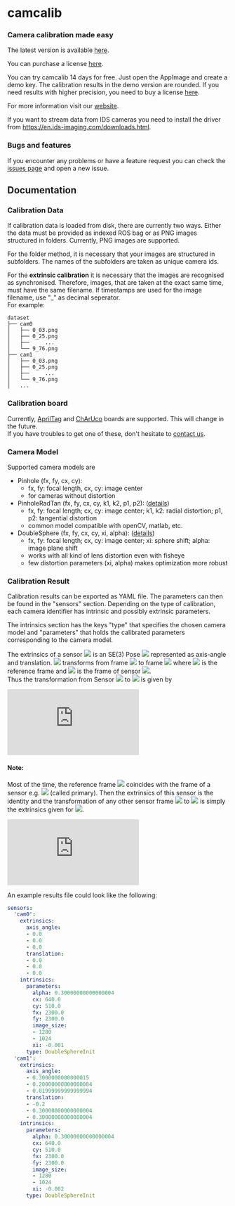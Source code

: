 # camcalib
### Camera calibration made easy

The latest version is available [here](https://github.com/IVISO/camcalib/releases).

You can purchase a license [here](https://www.camcalib.io/plans-pricing).

You can try camcalib 14 days for free. Just open the AppImage and create a demo key.
The calibration results in the demo version are rounded. If you need results with higher precision, you need to buy a license [here](https://www.camcalib.io/plans-pricing).

For more information visit our [website](https://www.camcalib.io/).

If you want to stream data from IDS cameras you need to install the driver from https://en.ids-imaging.com/downloads.html.


### Bugs and features

If you encounter any problems or have a feature request you can check the [issues page](https://github.com/IVISO/camcalib/issues) and open a new issue.


## Documentation

### Calibration Data

If calibration data is loaded from disk, there are currently two ways.
Either the data must be provided as indexed ROS bag or as PNG images structured in folders.
Currently, PNG images are supported.

For the folder method, it is necessary that your images are structured in subfolders.
The names of the subfolders are taken as unique camera ids.

For the **extrinsic calibration** it is necessary that the images are recognised as synchronised.
Therefore, images, that are taken at the exact same time, must have the same filename.
If timestamps are used for the image filename, use "_" as decimal seperator.  
For example:
```
dataset
├── cam0
│   ├── 0_03.png
│   ├── 0_25.png
│   ├──     ...
│   └── 9_76.png
├── cam1
│   ├── 0_03.png
│   ├── 0_25.png
│   ├──     ...
│   └── 9_76.png
│   ...
```

### Calibration board

Currently, [AprilTag](https://github.com/ethz-asl/kalibr/wiki/calibration-targets) and [ChArUco](https://docs.opencv.org/3.4/df/d4a/tutorial_charuco_detection.html) boards are supported. This will change in the future.  
If you have troubles to get one of these, don't hesitate to [contact us](mailto:info@camcalib.io).

### Camera Model

Supported camera models are 
- Pinhole (fx, fy, cx, cy):
  * fx, fy: focal length, cx, cy: image center
  * for cameras without distortion
- PinholeRadTan (fx, fy, cx, cy, k1, k2, p1, p2): ([details](https://docs.opencv.org/3.4.12/dc/dbb/tutorial_py_calibration.html))
  * fx, fy: focal length; cx, cy: image center; k1, k2: radial distortion; p1, p2: tangential distortion
  * common model compatible with openCV, matlab, etc.
- DoubleSphere (fx, fy, cx, cy, xi, alpha): ([details](https://arxiv.org/pdf/1807.08957v1.pdf))
  * fx, fy: focal length; cx, cy: image center; xi: sphere shift; alpha: image plane shift
  * works with all kind of lens distortion even with fisheye
  * few distortion parameters (xi, alpha) makes optimization more robust


### Calibration Result

Calibration results can be exported as YAML file.
The parameters can then be found in the "sensors" section.
Depending on the type of calibration, each camera identifier has intrinsic and possibly extrinsic parameters.

The intrinsics section has the keys "type" that specifies the chosen camera model and "parameters" that holds the
calibrated parameters corresponding to the camera model.

The extrinsics of a sensor <img src="https://latex.codecogs.com/gif.latex?S_i" /> is an SE(3) Pose <img src="https://latex.codecogs.com/gif.latex?P_%7BS_i%20E%7D" /> represented as axis-angle and translation.
<img src="https://latex.codecogs.com/gif.latex?P_%7BS_i%20E%7D" /> transforms from frame <img src="https://latex.codecogs.com/gif.latex?E" /> to frame <img src="https://latex.codecogs.com/gif.latex?S_i" /> where <img src="https://latex.codecogs.com/gif.latex?E" /> is the reference frame and <img src="https://latex.codecogs.com/gif.latex?S_i" /> is the frame
of sensor <img src="https://latex.codecogs.com/gif.latex?i" />.  
Thus the transformation from Sensor <img src="https://latex.codecogs.com/gif.latex?S_0" /> to <img src="https://latex.codecogs.com/gif.latex?S_1" /> is given by

![equation](https://latex.codecogs.com/gif.latex?P_%7BS_1%20S_0%7D%20%3D%20P_%7BS_1%20E%7D%20*%20P_%7BS_0%20E%7D%5E%7B-1%7D)

#### Note:
Most of the time, the reference frame <img src="https://latex.codecogs.com/gif.latex?E" /> coincides with the frame of a sensor e.g. <img src="https://latex.codecogs.com/gif.latex?S_0" /> (called primary).
Then the extrinsics of this sensor is the identity and the transformation of any other sensor frame <img src="https://latex.codecogs.com/gif.latex?S_0" /> to <img src="https://latex.codecogs.com/gif.latex?S_i" /> is simply the extrinsics given for <img src="https://latex.codecogs.com/gif.latex?S_i" />.

![equation](https://latex.codecogs.com/gif.latex?P_%7BS_i%20S_0%7D%20%3D%20P_%7BS_i%20E%7D)

An example results file could look like the following:  

```yaml
sensors:
  'cam0':
    extrinsics:
      axis_angle:
      - 0.0
      - 0.0
      - 0.0
      translation:
      - 0.0
      - 0.0
      - 0.0
    intrinsics:
      parameters:
        alpha: 0.30000000000000004
        cx: 640.0
        cy: 510.0
        fx: 2300.0
        fy: 2300.0
        image_size:
        - 1280
        - 1024
        xi: -0.001
      type: DoubleSphereInit
  'cam1':
    extrinsics:
      axis_angle:
      - 0.3000000000000015
      - 0.20000000000000084
      - 0.01999999999999994
      translation:
      - -0.2
      - 0.30000000000000004
      - 0.30000000000000004
    intrinsics:
      parameters:
        alpha: 0.30000000000000004
        cx: 640.0
        cy: 510.0
        fx: 2300.0
        fy: 2300.0
        image_size:
        - 1280
        - 1024
        xi: -0.002
      type: DoubleSphereInit
```
